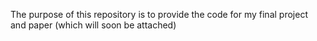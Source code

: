 The purpose of this repository is to provide the code for my final project and paper (which will soon be attached)
